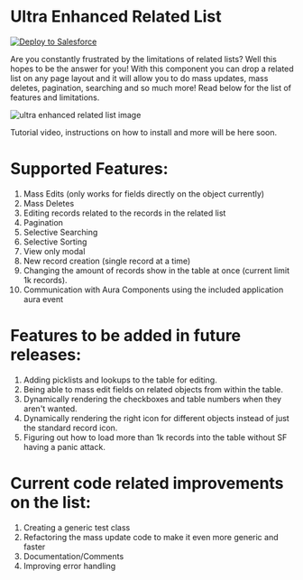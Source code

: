 # Ultra Enhanced Related List

<a href="https://githubsfdeploy.herokuapp.com?owner=Coding-With-The-Force&repo=Ultra_Enhanced_Related_List&ref=main" target="_blank">
  <img alt="Deploy to Salesforce"
       src="https://raw.githubusercontent.com/afawcett/githubsfdeploy/master/deploy.png">
</a>

Are you constantly frustrated by the limitations of related lists? Well this hopes to be the answer for you! With this component you can drop a related list on any page layout and it will allow you to do mass updates, mass deletes, pagination, searching and so much more! Read below for the list of features and limitations.

![ultra enhanced related list image](https://github.com/Coding-With-The-Force/Ultra_Enhanced_Related_List/blob/main/readme_images/Ultra_Enhanced_Related_Lists.PNG?raw=true)



Tutorial video, instructions on how to install and more will be here soon.

# Supported Features:
1) Mass Edits (only works for fields directly on the object currently)
2) Mass Deletes
3) Editing records related to the records in the related list
4) Pagination
5) Selective Searching
6) Selective Sorting
7) View only modal
8) New record creation (single record at a time)
9) Changing the amount of records show in the table at once (current limit 1k records).
10) Communication with Aura Components using the included application aura event 

# Features to be added in future releases:
1) Adding picklists and lookups to the table for editing.
2) Being able to mass edit fields on related objects from within the table.
3) Dynamically rendering the checkboxes and table numbers when they aren't wanted.
4) Dynamically rendering the right icon for different objects instead of just the standard record icon.
5) Figuring out how to load more than 1k records into the table without SF having a panic attack.

# Current code related improvements on the list:
1) Creating a generic test class
2) Refactoring the mass update code to make it even more generic and faster
3) Documentation/Comments
4) Improving error handling

